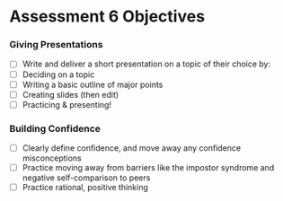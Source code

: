 # Assessment 6 Objectives

### Giving Presentations
- [ ] Write and deliver a short presentation on a topic of their choice by:
- [ ] Deciding on a topic
- [ ] Writing a basic outline of major points
- [ ] Creating slides (then edit)
- [ ] Practicing & presenting!

### Building Confidence
- [ ] Clearly define confidence, and move away any confidence misconceptions
- [ ] Practice moving away from barriers like the impostor syndrome and negative self-comparison to peers
- [ ] Practice rational, positive thinking
